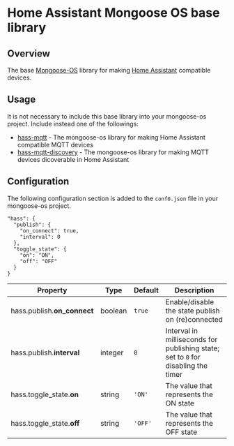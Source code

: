 # Home Assistant Mongoose OS base library
## Overview
The base [Mongoose-OS](https://mongoose-os.com) library for making [Home Assistant](https://www.home-assistant.io) compatible devices.
## Usage
It is not necessary to include this base library into your mongoose-os project. Include instead one of the followings:
 - [hass-mqtt](https://github.com/zendiy-mgos/hass-mqtt) - The mongoose-os library for making Home Assistant compatible MQTT devices
 - [hass-mqtt-discovery](https://github.com/zendiy-mgos/hass-mqtt-discovery) - The mongoose-os library for making MQTT devices dicoverable in Home Assistant
## Configuration
The following configuration section is added to the `conf0.json` file in your mongoose-os project.

    "hass": {
	  "publish": {
	    "on_connect": true,
	    "interval": 0
	  },
	  "toggle_state": {
	    "on": "ON",
		"off": "OFF"
	  }
    }

|Property|Type|Default|Description|
|--|--|--|--|
|hass.publish.**on_connect**|boolean|`true`|Enable/disable the state publish on (re)connected|
|hass.publish.**interval**|integer|`0`|Interval in milliseconds for publishing state; set to `0` for disabling the timer|
|hass.toggle_state.**on**|string|`'ON'`|The value that represents the ON state|
|hass.toggle_state.**off**|string|`'OFF'`|The value that represents the OFF state|
